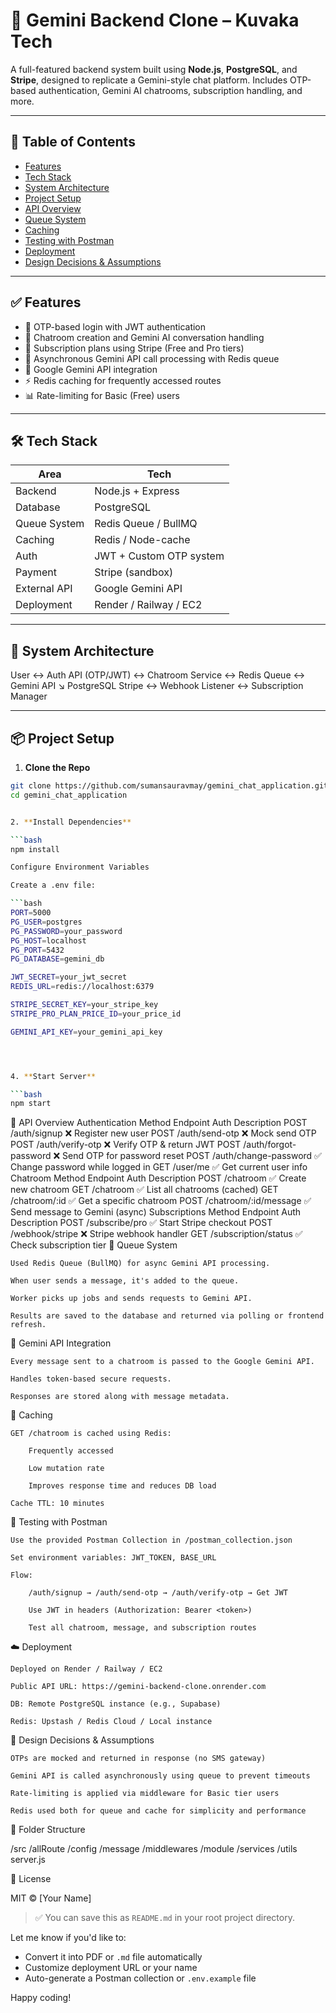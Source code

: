 # 🚀 Gemini Backend Clone – Kuvaka Tech

A full-featured backend system built using **Node.js**, **PostgreSQL**, and **Stripe**, designed to replicate a Gemini-style chat platform. Includes OTP-based authentication, Gemini AI chatrooms, subscription handling, and more.

---

## 📌 Table of Contents

- [Features](#features)
- [Tech Stack](#tech-stack)
- [System Architecture](#system-architecture)
- [Project Setup](#project-setup)
- [API Overview](#api-overview)
- [Queue System](#queue-system)
- [Caching](#caching)
- [Testing with Postman](#testing-with-postman)
- [Deployment](#deployment)
- [Design Decisions & Assumptions](#design-decisions--assumptions)

---

## ✅ Features

- 🔐 OTP-based login with JWT authentication
- 💬 Chatroom creation and Gemini AI conversation handling
- 🧾 Subscription plans using Stripe (Free and Pro tiers)
- 🔄 Asynchronous Gemini API call processing with Redis queue
- 🧠 Google Gemini API integration
- ⚡ Redis caching for frequently accessed routes
- 📊 Rate-limiting for Basic (Free) users

---

## 🛠 Tech Stack

| Area         | Tech                    |
| ------------ | ----------------------- |
| Backend      | Node.js + Express       |
| Database     | PostgreSQL              |
| Queue System | Redis Queue / BullMQ    |
| Caching      | Redis / Node-cache      |
| Auth         | JWT + Custom OTP system |
| Payment      | Stripe (sandbox)        |
| External API | Google Gemini API       |
| Deployment   | Render / Railway / EC2  |

---

## 🧱 System Architecture

User ↔️ Auth API (OTP/JWT) ↔️ Chatroom Service ↔️ Redis Queue ↔️ Gemini API
↘️ PostgreSQL
Stripe ↔️ Webhook Listener ↔️ Subscription Manager

---

## 📦 Project Setup

1. **Clone the Repo**

````bash
git clone https://github.com/sumansauravmay/gemini_chat_application.git
cd gemini_chat_application


2. **Install Dependencies**

```bash
npm install

Configure Environment Variables

Create a .env file:

```bash
PORT=5000
PG_USER=postgres
PG_PASSWORD=your_password
PG_HOST=localhost
PG_PORT=5432
PG_DATABASE=gemini_db

JWT_SECRET=your_jwt_secret
REDIS_URL=redis://localhost:6379

STRIPE_SECRET_KEY=your_stripe_key
STRIPE_PRO_PLAN_PRICE_ID=your_price_id

GEMINI_API_KEY=your_gemini_api_key




4. **Start Server**

```bash
npm start
````



📡 API Overview
Authentication
Method	Endpoint	Auth	Description
POST	/auth/signup	❌	Register new user
POST	/auth/send-otp	❌	Mock send OTP
POST	/auth/verify-otp	❌	Verify OTP & return JWT
POST	/auth/forgot-password	❌	Send OTP for password reset
POST	/auth/change-password	✅	Change password while logged in
GET	/user/me	✅	Get current user info
Chatroom
Method	Endpoint	Auth	Description
POST	/chatroom	✅	Create new chatroom
GET	/chatroom	✅	List all chatrooms (cached)
GET	/chatroom/:id	✅	Get a specific chatroom
POST	/chatroom/:id/message	✅	Send message to Gemini (async)
Subscriptions
Method	Endpoint	Auth	Description
POST	/subscribe/pro	✅	Start Stripe checkout
POST	/webhook/stripe	❌	Stripe webhook handler
GET	/subscription/status	✅	Check subscription tier
🧵 Queue System

    Used Redis Queue (BullMQ) for async Gemini API processing.

    When user sends a message, it's added to the queue.

    Worker picks up jobs and sends requests to Gemini API.

    Results are saved to the database and returned via polling or frontend refresh.

🧠 Gemini API Integration

    Every message sent to a chatroom is passed to the Google Gemini API.

    Handles token-based secure requests.

    Responses are stored along with message metadata.

🧊 Caching

    GET /chatroom is cached using Redis:

        Frequently accessed

        Low mutation rate

        Improves response time and reduces DB load

    Cache TTL: 10 minutes

🧪 Testing with Postman

    Use the provided Postman Collection in /postman_collection.json

    Set environment variables: JWT_TOKEN, BASE_URL

    Flow:

        /auth/signup → /auth/send-otp → /auth/verify-otp → Get JWT

        Use JWT in headers (Authorization: Bearer <token>)

        Test all chatroom, message, and subscription routes

☁️ Deployment

    Deployed on Render / Railway / EC2

    Public API URL: https://gemini-backend-clone.onrender.com

    DB: Remote PostgreSQL instance (e.g., Supabase)

    Redis: Upstash / Redis Cloud / Local instance

🧠 Design Decisions & Assumptions

    OTPs are mocked and returned in response (no SMS gateway)

    Gemini API is called asynchronously using queue to prevent timeouts

    Rate-limiting is applied via middleware for Basic tier users

    Redis used both for queue and cache for simplicity and performance

📂 Folder Structure

/src
  /allRoute
  /config
  /message
  /middlewares
  /module
  /services
  /utils
  server.js

🧾 License

MIT © [Your Name]


> ✅ You can save this as `README.md` in your root project directory.

Let me know if you'd like to:
- Convert it into PDF or `.md` file automatically
- Customize deployment URL or your name
- Auto-generate a Postman collection or `.env.example` file

Happy coding!





````
